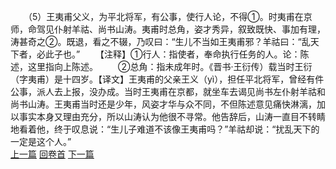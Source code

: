 　　（5）王夷甫父义，为平北将军，有公事，使行人论，不得①。时夷甫在京师，命驾见仆射羊祜、尚书山涛。夷甫时总角，姿才秀异，叙致既快、事加有理，涛甚奇之②。既退，看之不辍，乃叹曰：“生儿不当如王夷甫邪？羊祜曰：“乱天下者，必此子也。”
　　【注释】①行人：指使者，奉命执行任务的人。论：陈述，这里指向上陈述。
　　②总角：指未成年时。《晋书·王衍传）载当时王衍（字夷甫）是十四岁。【译文】王夷甫的父亲王义（yì），担任平北将军，曾经有件公事，派人去上报，没办成。当时王夷甫在京都，就坐车去谒见尚书左仆射羊祜和尚书山涛。王夷甫当时还是少年，风姿才华与众不同，不但陈述意见痛快淋漓，加以事实本身又理由充分，所以山涛认为他很不寻常。他告辞后，山涛一直目不转睛地看着他，终于叹息说：“生儿子难道不该像王夷甫吗？”羊祜却说：“扰乱天下的一定是这个人。”
<br>[上一篇](07_04) [回卷首](07_00) [下一篇](07_06)
